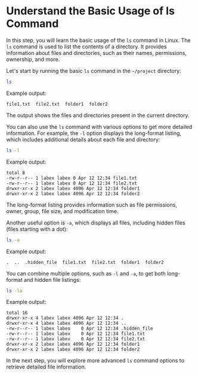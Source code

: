 # Understand the Basic Usage of ls Command

In this step, you will learn the basic usage of the `ls` command in Linux. The `ls` command is used to list the contents of a directory. It provides information about files and directories, such as their names, permissions, ownership, and more.

Let's start by running the basic `ls` command in the `~/project` directory:

```bash
ls
```

Example output:

```
file1.txt  file2.txt  folder1  folder2
```

The output shows the files and directories present in the current directory.

You can also use the `ls` command with various options to get more detailed information. For example, the `-l` option displays the long-format listing, which includes additional details about each file and directory:

```bash
ls -l
```

Example output:

```
total 8
-rw-r--r-- 1 labex labex 0 Apr 12 12:34 file1.txt
-rw-r--r-- 1 labex labex 0 Apr 12 12:34 file2.txt
drwxr-xr-x 2 labex labex 4096 Apr 12 12:34 folder1
drwxr-xr-x 2 labex labex 4096 Apr 12 12:34 folder2
```

The long-format listing provides information such as file permissions, owner, group, file size, and modification time.

Another useful option is `-a`, which displays all files, including hidden files (files starting with a dot):

```bash
ls -a
```

Example output:

```
.  ..  .hidden_file  file1.txt  file2.txt  folder1  folder2
```

You can combine multiple options, such as `-l` and `-a`, to get both long-format and hidden file listings:

```bash
ls -la
```

Example output:

```
total 16
drwxr-xr-x 4 labex labex 4096 Apr 12 12:34 .
drwxr-xr-x 4 labex labex 4096 Apr 12 12:34 ..
-rw-r--r-- 1 labex labex    0 Apr 12 12:34 .hidden_file
-rw-r--r-- 1 labex labex    0 Apr 12 12:34 file1.txt
-rw-r--r-- 1 labex labex    0 Apr 12 12:34 file2.txt
drwxr-xr-x 2 labex labex 4096 Apr 12 12:34 folder1
drwxr-xr-x 2 labex labex 4096 Apr 12 12:34 folder2
```

In the next step, you will explore more advanced `ls` command options to retrieve detailed file information.
